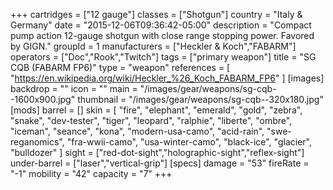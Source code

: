 +++
cartridges = ["12 gauge"]
classes = ["Shotgun"]
country = "Italy & Germany"
date = "2015-12-06T09:36:42-05:00"
description = "Compact pump action 12-gauge shotgun with close range stopping power. Favored by GIGN."
groupId = 1
manufacturers = ["Heckler & Koch","FABARM"]
operators = ["Doc","Rook","Twitch"]
tags = ["primary weapon"]
title = "SG CQB (FABARM FP6)"
type = "weapon"
references = [
  "https://en.wikipedia.org/wiki/Heckler_%26_Koch_FABARM_FP6"
]
[images]
  backdrop = ""
  icon = ""
  main = "/images/gear/weapons/sg-cqb--1600x900.jpg"
  thumbnail = "/images/gear/weapons/sg-cqb--320x180.jpg"
[mods]
  barrel = []
  skin = [
    "fire",
    "elephant",
    "emerald",
    "gold",
    "zebra",
    "snake",
    "dev-tester",
    "tiger",
    "leopard",
    "ralphie",
    "liberte",
    "ombre",
    "iceman",
    "seance",
    "kona",
    "modern-usa-camo",
    "acid-rain",
    "swe-reganomics",
    "fra-wwii-camo",
    "usa-winter-camo",
    "black-ice",
    "glacier",
    "bulldozer"
  ]
  sight = ["red-dot-sight","holographic-sight","reflex-sight"]
  under-barrel = ["laser","vertical-grip"]
[specs]
  damage = "53"
  fireRate = "-1"
  mobility = "42"
  capacity = "7"
+++
